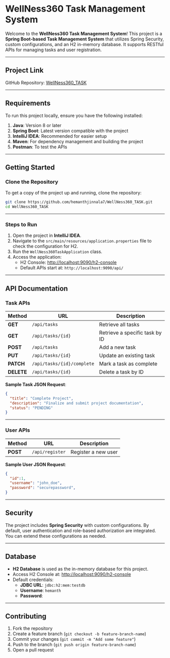 # WellNess360 Task Management System  

Welcome to the **WellNess360 Task Management System**! This project is a **Spring Boot-based Task Management System** that utilizes Spring Security, custom configurations, and an H2 in-memory database. It supports RESTful APIs for managing tasks and user registration.

---

## **Project Link**  
GitHub Repository: [WellNess360_TASK](https://github.com/hemanthjinnala7/WellNess360_TASK/tree/main)

---

## **Requirements**  
To run this project locally, ensure you have the following installed:  

1. **Java**: Version 8 or later  
2. **Spring Boot**: Latest version compatible with the project  
3. **IntelliJ IDEA**: Recommended for easier setup  
4. **Maven**: For dependency management and building the project  
5. **Postman**: To test the APIs  

---

## **Getting Started**  

### Clone the Repository  
To get a copy of the project up and running, clone the repository:  

```bash
git clone https://github.com/hemanthjinnala7/WellNess360_TASK.git
cd WellNess360_TASK
```

---

### **Steps to Run**  
1. Open the project in **IntelliJ IDEA**.  
2. Navigate to the `src/main/resources/application.properties` file to check the configuration for H2.  
3. Run the `WellNess360TaskApplication` class.  
4. Access the application:  
   - H2 Console: [http://localhost:9090/h2-console](http://localhost:9090/h2-console)  
   - Default APIs start at: `http://localhost:9090/api/`  

---

## **API Documentation**  

### **Task APIs**

| Method | URL                              | Description                             |
|--------|----------------------------------|-----------------------------------------|
| **GET**    | `/api/tasks`                     | Retrieve all tasks                      |
| **GET**    | `/api/tasks/{id}`                | Retrieve a specific task by ID          |
| **POST**   | `/api/tasks`                     | Add a new task                          |
| **PUT**    | `/api/tasks/{id}`                | Update an existing task                 |
| **PATCH**  | `/api/tasks/{id}/complete`       | Mark a task as complete                 |
| **DELETE** | `/api/tasks/{id}`                | Delete a task by ID                     |

**Sample Task JSON Request**:  

```json
{
  "title": "Complete Project",
  "description": "Finalize and submit project documentation",
  "status": "PENDING"
}
```

---

### **User APIs**  

| Method | URL                              | Description                             |
|--------|----------------------------------|-----------------------------------------|
| **POST**   | `/api/register`                 | Register a new user                     |

**Sample User JSON Request**:  

```json
{
  "id":1,
  "username": "john_doe",
  "password": "securepassword",
}
```

---

## **Security**  

The project includes **Spring Security** with custom configurations. By default, user authentication and role-based authorization are integrated. You can extend these configurations as needed.

---

## **Database**  

- **H2 Database** is used as the in-memory database for this project.  
- Access H2 Console at: [http://localhost:9090/h2-console](http://localhost:9090/h2-console)  
- Default credentials:  
  - **JDBC URL**: `jdbc:h2:mem:testdb`  
  - **Username**: `hemanth`  
  - **Password**:  

---

## **Contributing**  

1. Fork the repository  
2. Create a feature branch (`git checkout -b feature-branch-name`)  
3. Commit your changes (`git commit -m "Add some feature"`)  
4. Push to the branch (`git push origin feature-branch-name`)  
5. Open a pull request  

